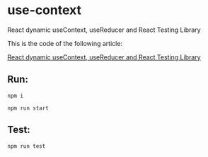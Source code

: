 # use-context
React dynamic useContext, useReducer and React Testing Library

This is the code of the following article:

[React dynamic useContext, useReducer and React Testing Library](https://medium.com/@mossen/react-dynamic-usecontext-usereducer-and-react-testing-library-852cdc1f20bb)

## Run:
  ``` 
  npm i 
  ```
  ``` 
  npm run start
  ```

## Test:
  ``` 
  npm run test
  ```
